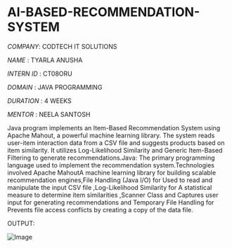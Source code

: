 # AI-BASED-RECOMMENDATION-SYSTEM

*COMPANY*: CODTECH IT SOLUTIONS

*NAME* : TYARLA ANUSHA

*INTERN ID* : CT08ORU

*DOMAIN* : JAVA PROGRAMMING

*DURATION* : 4 WEEKS

*MENTOR* : NEELA SANTOSH

Java program implements an Item-Based Recommendation System using Apache Mahout, a powerful machine learning library. The system reads user-item interaction data from a CSV file and suggests products based on item similarity. It utilizes Log-Likelihood Similarity and Generic Item-Based Filtering to generate recommendations.Java: The primary programming language used to implement the recommendation system.Technologies involved Apache MahoutA machine learning library for building scalable recommendation engines,File Handling (Java I/O) for Used to read and manipulate the input CSV file ,Log-Likelihood Similarity for A statistical measure to determine item similarities ,Scanner Class and Captures user input for generating recommendations and Temporary File Handling for Prevents file access conflicts by creating a copy of the data file.

OUTPUT:

![Image](https://github.com/user-attachments/assets/30793498-7758-4d16-bca6-64a6a93a0b84)
